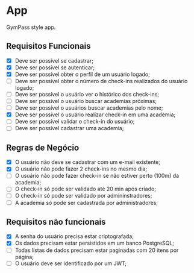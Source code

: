 # App

GymPass style app.

## Requisitos Funcionais

- [x] Deve ser possível se cadastrar;
- [x] Deve ser possível se autenticar;
- [x] Deve ser possível obter o perfil de um usuário logado;
- [ ] Deve ser possível obter o número de check-ins realizados do usuário logado;
- [ ] Deve ser possível o usuário ver o histórico dos check-ins;
- [ ] Deve ser possível o usuário buscar academias próximas;
- [ ] Deve ser possível o usuários buscar academias pelo nome;
- [x] Deve ser possível o usuário realizar check-in em uma academia;
- [ ] Deve ser possível validar o check-in do usuário;
- [ ] Deve ser possível cadastrar uma academia;

## Regras de Negócio

- [x] O usuário não deve se cadastrar com um e-mail existente;
- [x] O usuário não pode fazer 2 check-ins no mesmo dia;
- [ ] O usuário não pode fazer check-in se não estiver perto (100m) da academia;
- [ ] O check-in só pode ser validado até 20 min após criado;
- [ ] O check-in só pode ser validado por admininstradores;
- [ ] A academia só pode ser cadastrada por administradores;
 
## Requisitos não funcionais

- [x] A senha do usuário precisa estar criptografada;
- [x] Os dados precisam estar persistidos em um banco PostgreSQL;
- [ ] Todas listas de dados precisam estar paginadas com 20 itens por página;
- [ ] O usuário deve ser identificado por um JWT;
